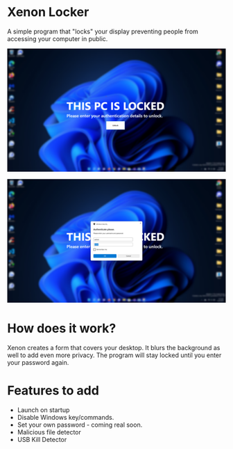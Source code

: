 # Xenon Locker
A simple program that "locks" your display preventing people from accessing your computer in public. 

![prealphasss](https://github.com/X86-7/xenon-locker/blob/main/preview.png)

![prealphasss](https://github.com/X86-7/xenon-locker/blob/main/preview%20authenticate.png)


# How does it work?
Xenon creates a form that covers your desktop. It blurs the background as well to add even more privacy. The program will stay locked until you enter your password again. 
# Features to add
* Launch on startup
* Disable Windows key/commands.
* Set your own password - coming real soon.
* Malicious file detector
* USB Kill Detector
